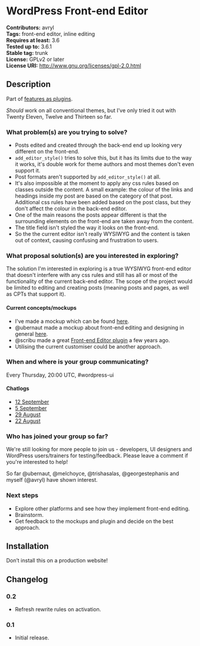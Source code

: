 # WordPress Front-end Editor

**Contributors:** avryl  
**Tags:** front-end editor, inline editing  
**Requires at least:** 3.6  
**Tested up to:** 3.6.1  
**Stable tag:** trunk  
**License:** GPLv2 or later  
**License URI:** http://www.gnu.org/licenses/gpl-2.0.html

## Description

Part of [features as plugins](http://make.wordpress.org/core/features-as-plugins/).

*Should* work on all conventional themes, but I’ve only tried it out with Twenty Eleven, Twelve and Thirteen so far.

### What problem(s) are you trying to solve?

* Posts edited and created through the back-end end up looking very different on the front-end.
* `add_editor_style()` tries to solve this, but it has its limits due to the way it works, it's double work for theme authors and most themes don't even support it.
* Post formats aren't supported by `add_editor_style()` at all.
* It's also impossible at the moment to apply any css rules based on classes outside the content. A small example: the colour of the links and headings inside my post are based on the category of that post. Additional css rules have been added based on the post class, but they don't affect the colour in the back-end editor.
* One of the main reasons the posts appear different is that the surrounding elements on the front-end are taken away from the content.
* The title field isn't styled the way it looks on the front-end.
* So the the current editor isn't really WYSIWYG and the content is taken out of context, causing confusing and frustration to users.

### What proposal solution(s) are you interested in exploring?

The solution I'm interested in exploring is a true WYSIWYG front-end editor that doesn't interfere with any css rules and still has all or most of the functionality of the current back-end editor. The scope of the project would be limited to editing and creating posts (meaning posts and pages, as well as CPTs that support it).

#### Current concepts/mockups

* I've made a mockup which can be found [here](https://vimeo.com/72768945).
* @ubernaut made a mockup about front-end editing and designing in general [here](http://ubernaut.wordpress.com/2013/08/19/combined-frontback-end-ui/).
* @scribu made a great [Front-end Editor plugin](http://wordpress.org/plugins/front-end-editor/) a few years ago.
* Utilising the current customiser could be another approach.

### When and where is your group communicating?

Every Thursday, 20:00 UTC, #wordpress-ui

#### Chatlogs

* [12 September](http://irclogs.wordpress.org/chanlog.php?channel=wordpress-ui&day=2013-09-12&sort=asc#m119703)
* [5 September](http://irclogs.wordpress.org/chanlog.php?channel=wordpress-ui&day=2013-09-05&sort=asc#m117455)
* [29 August](http://irclogs.wordpress.org/chanlog.php?channel=wordpress-ui&day=2013-08-29&sort=asc#m115415)
* [22 August](http://irclogs.wordpress.org/chanlog.php?channel=wordpress-ui&day=2013-08-22&sort=asc#m113119)

### Who has joined your group so far?

We're still looking for more people to join us - developers, UI designers and WordPress users/trainers for testing/feedback. Please leave a comment if you're interested to help!

So far @ubernaut, @melchoyce, @trishasalas, @georgestephanis and myself (@avryl) have shown interest.

### Next steps

* Explore other platforms and see how they implement front-end editing.
* Brainstorm.
* Get feedback to the mockups and plugin and decide on the best approach.

## Installation

Don’t install this on a production website!

## Changelog

### 0.2

* Refresh rewrite rules on activation.

### 0.1

* Initial release.